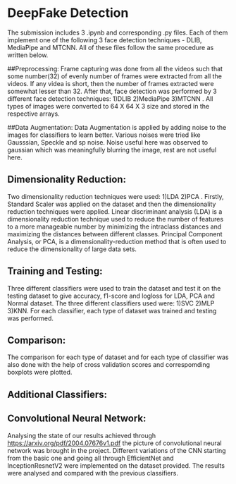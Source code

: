 # DeepFake Detection

The submission includes 3 .ipynb and corresponding .py files. Each of them implement one of the following 3 face detection techniques - DLIB, MediaPipe and MTCNN. All of these files follow the same procedure as written below.

##Preprocessing:
Frame capturing was done from all the videos such that some number(32) of evenly number of frames were extracted from all the videos. If any videa is short, then the number of frames extracted were somewhat lesser than 32.
After that, face detection was performed by 3 different face detection techniques: 1)DLIB 2)MediaPipe 3)MTCNN . All types of images were converted to 64 X 64 X 3 size and stored in the respective arrays.

##Data Augmentation:
Data Augmentation is applied by adding noise to the images for classifiers to learn better. Various noises were tried like Gausssian, Speckle and sp noise. Noise useful here was observed to gaussian which was meaningfully blurring the image, rest are not useful here.

## Dimensionality Reduction:

Two dimensionality reduction techniques were used: 1)LDA 2)PCA . Firstly, Standard Scaler was applied on the dataset and then the dimensionality reduction techniques were applied.
Linear discriminant analysis (LDA) is a dimensionality reduction technique used to reduce the number of features to a more manageable number by minimizing the intraclass distances and maximizing the distances between different classes.
Principal Component Analysis, or PCA, is a dimensionality-reduction method that is often used to reduce the dimensionality of large data sets.

## Training and Testing:

Three different classifiers were used to train the dataset and test it on the testing dataset to give accuracy, f1-score and logloss for LDA, PCA and Normal dataset. The three different classifiers used were: 1)SVC 2)MLP 3)KNN.
For each classifier, each type of dataset was trained and testing was performed.

## Comparison:

The comparison for each type of dataset and for each type of classifier was also done with the help of cross validation scores and correspomding boxplots were plotted.

## Additional Classifiers:

## Convolutional Neural Network:

Analysing the state of our results achieved through https://arxiv.org/pdf/2004.07676v1.pdf the picture of convolutional neural network was brought in the project. Different variations of the CNN starting from the basic one and going all through EfficientNet and InceptionResnetV2 were implemented on the dataset provided. The results were analysed and compared with the previous classifiers.
